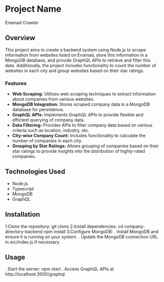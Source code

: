 # Project Name

Enamad Crawler
## Overview
This project aims to create a backend system using Node.js to scrape information from websites listed on Enamad, store this information in a MongoDB database, and provide GraphQL APIs to retrieve and filter this data. Additionally, the project includes functionality to count the number of websites in each city and group websites based on their star ratings.

### Features
- **Web Scraping:** Utilizes web scraping techniques to extract information about companies from various websites.
- **MongoDB Integration:** Stores scraped company data in a MongoDB database for persistence.
- **GraphQL APIs:** Implements GraphQL APIs to provide flexible and efficient querying of company data.
- **Data Filtering:** Provides APIs to filter company data based on various criteria such as location, industry, etc.
- **City-wise Company Count:** Includes functionality to calculate the number of companies in each city.
- **Grouping by Star Ratings:** Allows grouping of companies based on their star ratings to provide insights into the distribution of highly-rated companies.

## Technologies Used
- Node.js
- Typescript
- MongoDB
- GraphQL

## Installation
1.Clone the repository:
git clone <repository-url>
2.Install dependencies:
cd company-directory-backend
npm install
3.Configure MongoDB:
. Install MongoDB and ensure it is running on your system.
. Update the MongoDB connection URL in src/index.js if necessary.

## Usage
. Start the server:
npm start
. Access GraphQL APIs at http://localhost:3000/graphql.

